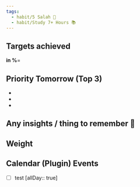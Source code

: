 ```yaml
---
tags:
  - habit/5 Salah 🤲
  - habit/Study 7+ Hours 📚
---
```


## Targets achieved
**in %**= 

## Priority Tomorrow (Top 3) 
- 
- 
- 
## Any insights / thing to remember 📝


## Weight 


## Calendar (Plugin) Events
- [ ] test [allDay:: true]